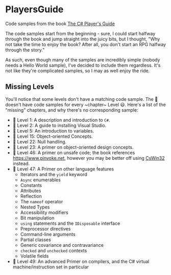 # PlayersGuide
Code samples from the book [The C# Player's Guide](https://csharpplayersguide.com/)

The code samples start from the beginning - sure, I could start halfway through the book and jump straight into the juicy bits, but I thought, "Why not take the time to enjoy the book? After all, you don't start an RPG halfway through the story."

As such, even though many of the samples are incredibly simple (nobody needs a Hello World sample), I've decided to include them regardless. It's not like they're complicated samples, so I may as well enjoy the ride.

## Missing Levels

You'll notice that some levels don't have a matching code sample. The :blue_book: doesn't have code samples for every ~chapter~ Level :smiley:. Here's a list of the "missing" chapters, and why there's no corresponding sample:

- :bookmark: Level  1: A description and introduction to `C#`.
- :bookmark: Level  2: A guide to installing Visual Studio.
- :bookmark: Level  5: An introduction to variables.
- :bookmark: Level 15: Object-oriented Concepts.
- :bookmark: Level 22: Null handling.
- :bookmark: Level 23: A primer on object-oriented design concepts.
- :bookmark: Level 46: A primer on unsafe code; the book references https://www.pinvoke.net, however you may be better off using [CsWin32](https://github.com/microsoft/CsWin32) instead.
- :bookmark: Level 47: A Primer on other language features
  - Iterators and the `yield` keyword
  - `Async` enumerables
  - Constants
  - Attributes
  - Reflection
  - The `nameof` operator
  - Nested Types
  - Accessibility modifiers
  - Bit manipulation
  - `using` statements and the `IDisposable` interface
  - Preprocessor directives
  - Command-line arguments
  - Partial classes
  - Generic covariance and contravariance
  - `checked` and `unchecked` contexts
  - Volatile fields
- :bookmark: Level 49: An advanced Primer on compilers, and the C# virtual machine/instruction set in particular
